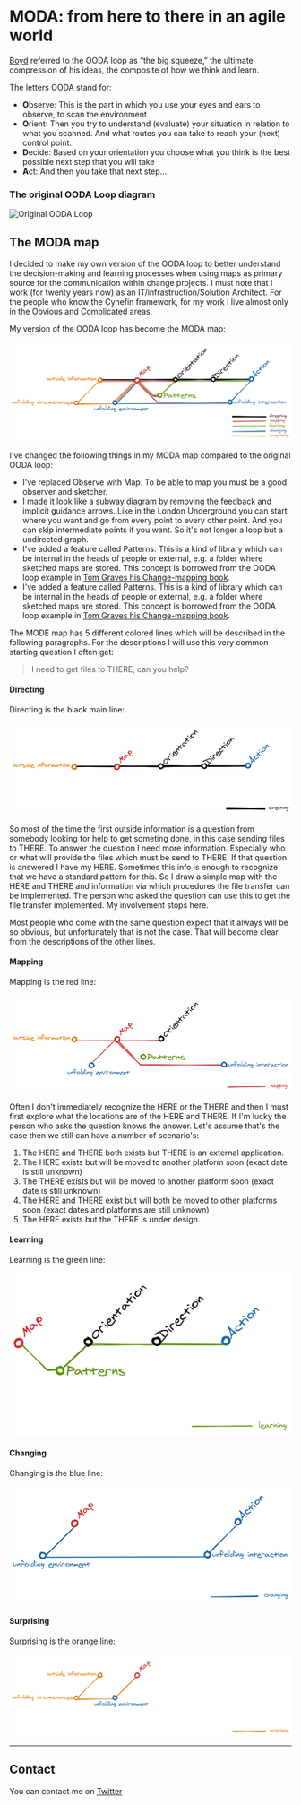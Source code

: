 # MODA: from here to there in an agile world

[Boyd](https://www.airuniversity.af.edu/Portals/10/AUPress/Books/B_0151_Boyd_Discourse_Winning_Losing.PDF) referred to the OODA loop as “the big squeeze,” the ultimate compression of his ideas, the composite of how we think and learn.

The letters OODA stand for:
- **O**bserve: This is the part in which you use your eyes and ears to observe, to scan the environment 
- **O**rient: Then you try to understand (evaluate) your situation in relation to what you scanned. And what routes you can take to reach your (next) control point. 
- **D**ecide: Based on your orientation you choose what you think is the best possible next step that you wlll take 
- **A**ct: And then you take that next step…

### The original OODA Loop diagram
![Original OODA Loop](https://upload.wikimedia.org/wikipedia/commons/3/3a/OODA.Boyd.svg)

## The MODA map

I decided to make my own version of the OODA loop to better understand the decision-making and learning processes when using maps as primary source for the communication within change projects. I must note that I work (for twenty years now) as an IT/infrastruction/Solution Architect. For the people who know the Cynefin framework, for my work I live almost only in the Obvious and Complicated areas.

My version of the OODA loop has become the MODA map:

![MODA](images/MODA.png)

I've changed the following things in my MODA map compared to the original OODA loop:

* I've replaced Observe with Map. To be able to map you must be a good observer and sketcher. 
* I made it look like a subway diagram by removing the feedback and implicit guidance arrows. Like in the London Underground you can start where you want and go from every point to every other point. And you can skip intermediate points if you want. So it's not longer a loop but a undirected graph.
* I've added a feature called Patterns. This is a kind of library which can be internal in the heads of people or external, e.g. a folder where sketched maps are stored. This concept is borrowed from the OODA loop example in <a href="http://weblog.tetradian.com/2020/02/09/on-change-mapping-books-and-more/">Tom Graves his Change-mapping book</a>.
* I've added a feature called Patterns. This is a kind of library which can be internal in the heads of people or external, e.g. a folder where sketched maps are stored. This concept is borrowed from the OODA loop example in [Tom Graves his Change-mapping book](http://weblog.tetradian.com/2020/02/09/on-change-mapping-books-and-more/).

The MODE map has 5 different colored lines which will be described in the following paragraphs. For the descriptions I will use this very common starting question I often get:

> I need to get files to THERE, can you help?

#### Directing

Directing is the black main line:

![MODA](images/Directing.png)

So most of the time the first outside information is a question from somebody looking for help to get someting done, in this case sending files to THERE. To answer the question I need more information. Especially who or what will provide the files which must be send to THERE. If that question is answered I have my HERE. Sometimes this info is enough to recognize that we have a standard pattern for this. So I draw a simple map with the HERE and THERE and information via which procedures the file transfer can be implemented. The person who asked the question can use this to get the file transfer implemented. My involvement stops here.

Most people who come with the same question expect that it always will be so obvious, but unfortunately that is not the case. That will become clear from the descriptions of the other lines.


#### Mapping

Mapping is the red line:

![MODA](images/Mapping.png)

Often I don't immediately recognize the HERE or the THERE and then I must first explore what the locations are of the HERE and THERE. If I'm lucky the person who asks the question knows the answer. Let's assume that's the case then we still can have a number of scenario's:

1. The HERE and THERE both exists but THERE is an external application.
2. The HERE exists but will be moved to another platform soon (exact date is still unknown)
3. The THERE exists but will be moved to another platform soon (exact date is still unknown)
4. The HERE and THERE exist but will both be moved to other platforms soon (exact dates and platforms are still unknown)
5. The HERE exists but the THERE is under design.

#### Learning

Learning is the green line:

![MODA](images/Learning.png)


#### Changing

Changing is the blue line:

![MODA](images/Changing.png)


#### Surprising

Surprising is the orange line:

![MODA](images/Surprising.png)

---

## Contact
You can contact me on [Twitter](https://twitter.com/mapbakery)
